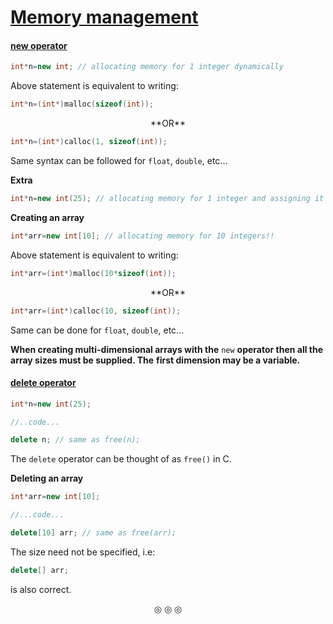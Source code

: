 # <u>Memory management</u>

#### <u>new operator</u>

```c++
int*n=new int; // allocating memory for 1 integer dynamically
```

Above statement is equivalent to writing:
```c
int*n=(int*)malloc(sizeof(int));
```
<p align="center">
**OR**
</p>

```c
int*n=(int*)calloc(1, sizeof(int));
```

Same syntax can be followed for `float`, `double`, etc...

**Extra**

```c++
int*n=new int(25); // allocating memory for 1 integer and assigning it an initial value(i.e. 25).
```

**Creating an array**

```c++
int*arr=new int[10]; // allocating memory for 10 integers!!
```

Above statement is equivalent to writing:

```c
int*arr=(int*)malloc(10*sizeof(int));
```

<p align="center">
**OR**
</p>

```c
int*arr=(int*)calloc(10, sizeof(int));
```

Same can be done for `float`, `double`, etc...

**When creating multi-dimensional arrays with the** `new` **operator then all the array sizes must be supplied. The**
**first dimension may be a variable.**


#### <u>delete operator</u>

```c++
int*n=new int(25);

//..code...

delete n; // same as free(n);
```

The `delete` operator can be thought of as `free()` in C.


**Deleting an array**
```c++
int*arr=new int[10];

//...code...

delete[10] arr; // same as free(arr);
```

The size need not be specified, i.e:
```c++
delete[] arr;
```
is also correct.

<p align="center">
&#9678; &#9678; &#9678;
</p>

